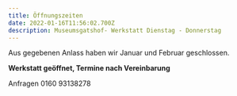 ```yaml
---
title: Öffnungszeiten
date: 2022-01-16T11:56:02.700Z
description: Museumsgatshof- Werkstatt Dienstag - Donnerstag
---
```

Aus gegebenen Anlass haben wir Januar und Februar geschlossen. 



**Werkstatt geöffnet, Termine nach Vereinbarung**

Anfragen 0160 93138278